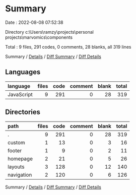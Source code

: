 # Summary

Date : 2022-08-08 07:52:38

Directory c:\\Users\\ramzy\\projects\\personal projects\\marvomics\\components

Total : 9 files,  291 codes, 0 comments, 28 blanks, all 319 lines

Summary / [Details](details.md) / [Diff Summary](diff.md) / [Diff Details](diff-details.md)

## Languages
| language | files | code | comment | blank | total |
| :--- | ---: | ---: | ---: | ---: | ---: |
| JavaScript | 9 | 291 | 0 | 28 | 319 |

## Directories
| path | files | code | comment | blank | total |
| :--- | ---: | ---: | ---: | ---: | ---: |
| . | 9 | 291 | 0 | 28 | 319 |
| custom | 1 | 13 | 0 | 3 | 16 |
| footer | 1 | 9 | 0 | 2 | 11 |
| homepage | 2 | 21 | 0 | 5 | 26 |
| layouts | 3 | 128 | 0 | 12 | 140 |
| navigation | 2 | 120 | 0 | 6 | 126 |

Summary / [Details](details.md) / [Diff Summary](diff.md) / [Diff Details](diff-details.md)